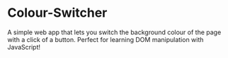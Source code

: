 # Colour-Switcher
A simple web app that lets you switch the background colour of the page with a click of a button. Perfect for learning DOM manipulation with JavaScript!
